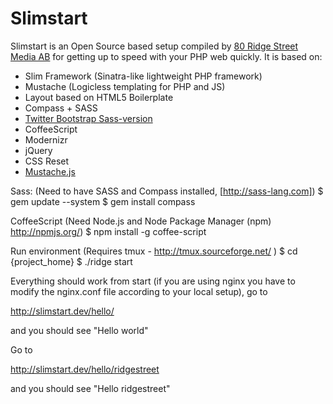 Slimstart
=========

Slimstart is an Open Source based setup compiled by [80 Ridge Street Media AB](http://ridgestreet.com) for getting up to speed with your PHP web quickly. It is based on:

- Slim Framework (Sinatra-like lightweight PHP framework)
- Mustache (Logicless templating for PHP and JS)
- Layout based on HTML5 Boilerplate
- Compass + SASS
- [Twitter Bootstrap Sass-version](https://github.com/jlong/sass-twitter-bootstrap)
- CoffeeScript
- Modernizr
- jQuery
- CSS Reset
- [Mustache.js](https://github.com/janl/mustache.js/)

Sass: (Need to have SASS and Compass installed, [http://sass-lang.com])
$ gem update --system
$ gem install compass

CoffeeScript (Need Node.js and Node Package Manager (npm) http://npmjs.org/)
$ npm install -g coffee-script

Run environment (Requires tmux - http://tmux.sourceforge.net/ )
$ cd {project_home}
$ ./ridge start

Everything should work from start (if you are using nginx you have to modify the nginx.conf file according to your local setup), go to 

http://slimstart.dev/hello/

and you should see "Hello world"

Go to

http://slimstart.dev/hello/ridgestreet

and you should see "Hello ridgestreet"
